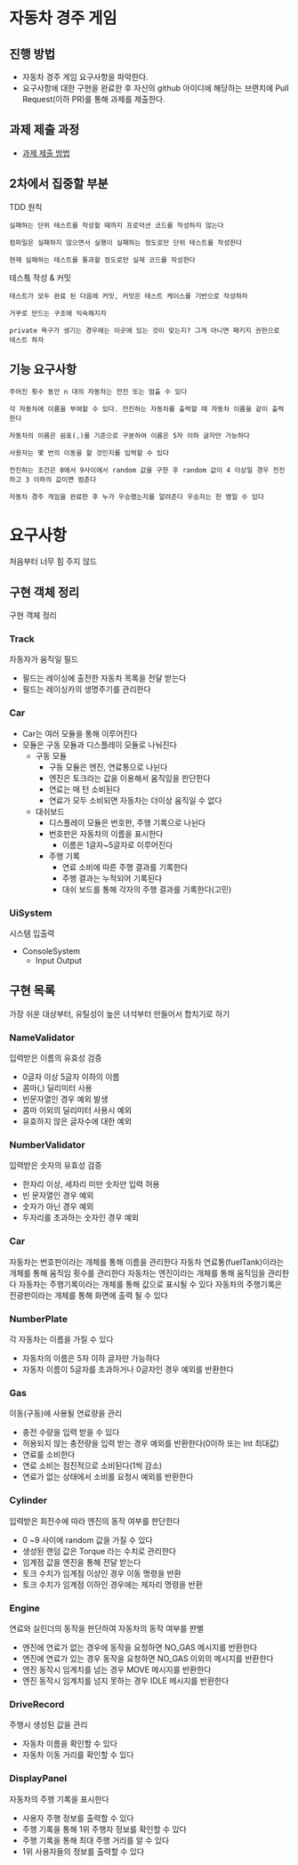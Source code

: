 # 자동차 경주 게임

## 진행 방법

* 자동차 경주 게임 요구사항을 파악한다.
* 요구사항에 대한 구현을 완료한 후 자신의 github 아이디에 해당하는 브랜치에 Pull Request(이하 PR)를 통해 과제를 제출한다.

## 과제 제출 과정

* [과제 제출 방법](https://github.com/next-step/nextstep-docs/tree/master/precourse)

## 2차에서 집중할 부분

TDD 원칙

```text
실패하는 단위 테스트를 작성할 때까지 프로덕션 코드를 작성하지 않는다

컴파일은 실패하지 않으면서 실행이 실패하는 정도로만 단위 테스트를 작성한다

현재 실패하는 테스트를 통과할 정도로만 실제 코드를 작성한다
```

테스틐 작성 & 커밋

```text
테스트가 모두 완료 된 다음에 커밋, 커밋은 테스트 케이스를 기반으로 작성하자

거꾸로 만드는 구조에 익숙해지자

private 욕구가 생기는 경우에는 이곳에 있는 것이 맞는지? 그게 아니면 패키지 권한으로 테스트 하자

```

## 기능 요구사항

```text
주어진 횟수 동안 n 대의 자동차는 전진 또는 멈출 수 있다

각 자동차에 이름을 부여할 수 있다. 전진하는 자동차를 출력할 때 자동차 이름을 같이 출력한다

자동차의 이름은 쉼표(,)를 기준으로 구분하여 이름은 5자 이하 글자만 가능하다

사용자는 몇 번의 이동을 할 것인지를 입력할 수 있다

전진하는 조건은 0에서 9사이에서 random 값을 구한 후 random 값이 4 이상일 경우 전진하고 3 이하의 값이면 멈춘다

자동차 경주 게임을 완료한 후 누가 우승했는지를 알려준다 우승자는 한 명일 수 있다
```

# 요구사항

처음부터 너무 힘 주지 않드

## 구현 객체 정리

구현 객체 정리

### Track

자동자가 움직일 필드

- 필드는 레이싱에 출전한 자동차 목록을 전달 받는다
- 필드는 레이싱카의 생명주기를 관리한다

### Car

- Car는 여러 모듈을 통해 이루어진다
- 모듈은 구동 모듈과 디스플레이 모듈로 나눠진다
    - 구동 모듈
        - 구동 모듈은 엔진, 연료통으로 나뉜다
        - 엔진은 토크라는 값을 이용해서 움직임을 판단한다
        - 연료는 매 턴 소비된다
        - 연료가 모두 소비되면 자동차는 더이상 움직일 수 없다
    - 대쉬보드
        - 디스플레이 모듈은 번호판, 주행 기록으로 나뉜다
        - 번호판은 자동차의 이름을 표시한다
            - 이름은 1글자~5글자로 이루어진다
        - 주행 기록
            - 연료 소비에 따른 주행 결과를 기록한다
            - 주행 결과는 누적되어 기록된다
            - 대쉬 보드를 통해 각자의 주행 결과를 기록한다(고민)

### UiSystem

시스템 입출력

* ConsoleSystem
    * Input Output

## 구현 목록

가장 쉬운 대상부터, 유틸성이 높은 녀석부터 만들어서 합치기로 하기

### NameValidator

입력받은 이름의 유효성 검증

- 0글자 이상 5글자 이하의 이름
- 콤마(,) 딜리미터 사용
- 빈문자열인 경우 예외 발생
- 콤마 이외의 딜리미터 사용시 예외
- 유효하지 않은 글자수에 대한 예외

### NumberValidator

입력받은 숫자의 유효성 검증

- 한자리 이상, 세자리 미만 숫자만 입력 허용
- 빈 문자열인 경우 예외
- 숫자가 아닌 경우 예외
- 두자리를 초과하는 숫자인 경우 예외

### Car

자동차는 번호판이라는 개체를 통해 이름을 관리한다 자동차 연료통(fuelTank)이라는 개체를 통해 움직임 횟수를 관리한다 자동차는 엔진이라는 개체를 통해 움직임을 관리한다 자동차는 주행기록이라는 개체를 통해 값으로
표시될 수 있다 자동차의 주행기록은 전광판이라는 개체를 통해 화면에 출력 될 수 있다

### NumberPlate

각 자동차는 이름을 가질 수 있다

- 자동차의 이름은 5자 이하 글자만 가능하다
- 자동차 이름이 5글자를 초과하거나 0글자인 경우 예외를 반환한다

### Gas

이동(구동)에 사용될 연료량을 관리

- 충전 수량을 입력 받을 수 있다
- 허용되지 않는 충전량을 입력 받는 경우 예외를 반환한다(0이하 또는 Int 최대값)
- 연료를 소비한다
- 연료 소비는 점진적으로 소비된다(1씩 감소)
- 연료가 없는 상태에서 소비를 요청시 예외를 반환한다

### Cylinder

입력받은 회전수에 따라 엔진의 동작 여부를 판단한다

- 0 ~9 사이에 random 값을 가질 수 있다
- 생성된 랜덤 값은 Torque 라는 수치로 관리한다
- 임계점 값을 엔진을 통해 전달 받는다
- 토크 수치가 임계점 이상인 경우 이동 명령을 반환
- 토크 수치가 임계점 이하인 경우에는 제자리 명령을 반환

### Engine

연료와 실린더의 동작을 판단하여 자동차의 동작 여부를 판별

- 엔진에 연료가 없는 경우에 동작을 요청하면 NO_GAS 메시지를 반환한다
- 엔진에 연료가 있는 경우 동작을 요청하면 NO_GAS 이외의 메시지를 반환한다
- 엔진 동작시 임계치를 넘는 경우 MOVE 메시지를 반환한다
- 엔진 동작시 임계치를 넘지 못하는 경우 IDLE 메시지를 반환한다

### DriveRecord

주행시 생성된 값을 관리

- 자동차 이름을 확인할 수 있다
- 자동차 이동 거리를 확인할 수 있다

### DisplayPanel

자동차의 주행 기록을 표시한다

- 사용자 주행 정보를 출력할 수 있다
- 주행 기록을 통해 1위 주행자 정보를 확인할 수 있다
- 주행 기록을 통해 최대 주행 거리를 알 수 있다  
- 1위 사용자들의 정보를 출력할 수 있다



